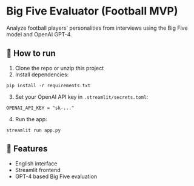 
# Big Five Evaluator (Football MVP)

Analyze football players' personalities from interviews using the Big Five model and OpenAI GPT-4.

## 🚀 How to run

1. Clone the repo or unzip this project
2. Install dependencies:
```
pip install -r requirements.txt
```

3. Set your OpenAI API key in `.streamlit/secrets.toml`:

```
OPENAI_API_KEY = "sk-..."
```

4. Run the app:
```
streamlit run app.py
```

## 🧠 Features

- English interface
- Streamlit frontend
- GPT-4 based Big Five evaluation
